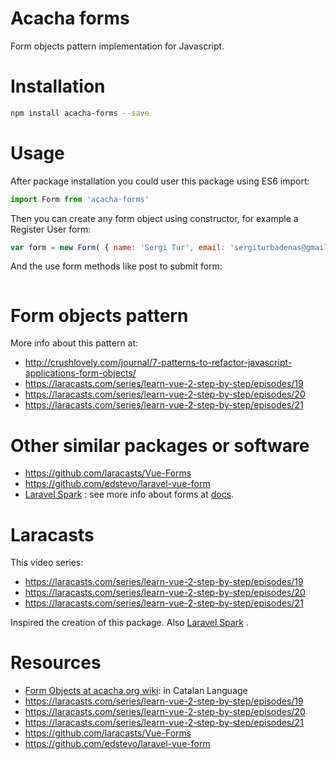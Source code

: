 # Acacha forms

Form objects pattern implementation for Javascript.

# Installation

```bash
npm install acacha-forms --save
```

# Usage

After package installation you could user this package using ES6 import:

```javascript
import Form from 'acacha-forms'
```

Then you can create any form object using constructor, for example a Register User form:

```javascript
var form = new Form( { name: 'Sergi Tur', email: 'sergiturbadenas@gmail.com', password: '123456', password_confirmation: '123456', terms: 'true' } )
```
And the use form methods like post to submit form:

```javascript

```

# Form objects pattern

More info about this pattern at:

- http://crushlovely.com/journal/7-patterns-to-refactor-javascript-applications-form-objects/
- https://laracasts.com/series/learn-vue-2-step-by-step/episodes/19
- https://laracasts.com/series/learn-vue-2-step-by-step/episodes/20
- https://laracasts.com/series/learn-vue-2-step-by-step/episodes/21


# Other similar packages or software

- https://github.com/laracasts/Vue-Forms
- https://github.com/edstevo/laravel-vue-form
- [Laravel Spark](https://spark.laravel.com/) : see more info about forms at [docs](https://spark.laravel.com/docs/4.0/forms).

# Laracasts

This video series:

- https://laracasts.com/series/learn-vue-2-step-by-step/episodes/19
- https://laracasts.com/series/learn-vue-2-step-by-step/episodes/20
- https://laracasts.com/series/learn-vue-2-step-by-step/episodes/21

Inspired the creation of this package. Also [Laravel Spark](https://spark.laravel.com/) . 

 
 # Resources
 
- [Form Objects at acacha.org wiki](http://acacha.org/mediawiki/Form_objects): in Catalan Language
- https://laracasts.com/series/learn-vue-2-step-by-step/episodes/19
- https://laracasts.com/series/learn-vue-2-step-by-step/episodes/20
- https://laracasts.com/series/learn-vue-2-step-by-step/episodes/21
- https://github.com/laracasts/Vue-Forms
- https://github.com/edstevo/laravel-vue-form